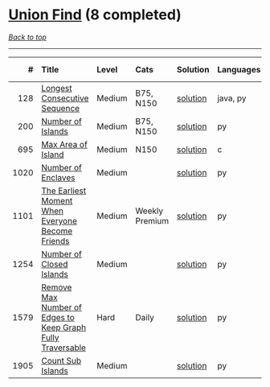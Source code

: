 # [Union Find](<https://leetcode.com/tag/Union-Find/>) (8 completed)

*[Back to top](<../../README.md>)*

------

|    # | Title                                                                                                                                                    | Level   | Cats           | Solution                                                                              | Languages   | Date Complete   |
|-----:|:---------------------------------------------------------------------------------------------------------------------------------------------------------|:--------|:---------------|:--------------------------------------------------------------------------------------|:------------|:----------------|
|  128 | [Longest Consecutive Sequence](<https://leetcode.com/problems/longest-consecutive-sequence>)                                                             | Medium  | B75, N150      | [solution](<../_128. Longest Consecutive Sequence.md>)                                | java, py    | Jun 13, 2024    |
|  200 | [Number of Islands](<https://leetcode.com/problems/number-of-islands>)                                                                                   | Medium  | B75, N150      | [solution](<../_200. Number of Islands.md>)                                           | py          | Jun 16, 2024    |
|  695 | [Max Area of Island](<https://leetcode.com/problems/max-area-of-island>)                                                                                 | Medium  | N150           | [solution](<../_695. Max Area of Island.md>)                                          | c           | Jun 24, 2024    |
| 1020 | [Number of Enclaves](<https://leetcode.com/problems/number-of-enclaves>)                                                                                 | Medium  |                | [solution](<../_1020. Number of Enclaves.md>)                                         | py          | Jun 26, 2024    |
| 1101 | [The Earliest Moment When Everyone Become Friends](<https://leetcode.com/problems/the-earliest-moment-when-everyone-become-friends>)                     | Medium  | Weekly Premium | [solution](<../_1101. The Earliest Moment When Everyone Become Friends.md>)           | py          | Jul 04, 2024    |
| 1254 | [Number of Closed Islands](<https://leetcode.com/problems/number-of-closed-islands>)                                                                     | Medium  |                | [solution](<../_1254. Number of Closed Islands.md>)                                   | py          | Jun 26, 2024    |
| 1579 | [Remove Max Number of Edges to Keep Graph Fully Traversable](<https://leetcode.com/problems/remove-max-number-of-edges-to-keep-graph-fully-traversable>) | Hard    | Daily          | [solution](<../_1579. Remove Max Number of Edges to Keep Graph Fully Traversable.md>) | py          | Jun 30, 2024    |
| 1905 | [Count Sub Islands](<https://leetcode.com/problems/count-sub-islands>)                                                                                   | Medium  |                | [solution](<../_1905. Count Sub Islands.md>)                                          | py          | Jun 24, 2024    |